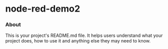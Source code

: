 node-red-demo2
==============

### About

This is your project's README.md file. It helps users understand what your
project does, how to use it and anything else they may need to know.